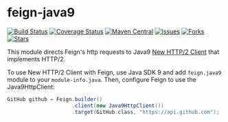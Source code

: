 # feign-java9

[![Build Status](https://travis-ci.org/velo/feign-java9.svg?branch=master)](https://travis-ci.org/velo/feign-java9?branch=master)
[![Coverage Status](https://coveralls.io/repos/github/velo/feign-java9/badge.svg?branch=master)](https://coveralls.io/github/velo/feign-java9?branch=master)
[![Maven Central](https://maven-badges.herokuapp.com/maven-central/com.marvinformatics.feign/feign-java9/badge.svg)](https://maven-badges.herokuapp.com/maven-central/com.marvinformatics.feign/feign-java9/)
[![Issues](https://img.shields.io/github/issues/velo/feign-java9.svg)](https://github.com/velo/feign-java9/issues)
[![Forks](https://img.shields.io/github/forks/velo/feign-java9.svg)](https://github.com/velo/feign-java9/network)
[![Stars](https://img.shields.io/github/stars/velo/feign-java9.svg)](https://github.com/velo/feign-java9/stargazers)

This module directs Feign's http requests to Java9 [New HTTP/2 Client](http://www.javamagazine.mozaicreader.com/JulyAug2017#&pageSet=39&page=0) that implements HTTP/2.

To use New HTTP/2 Client with Feign, use Java SDK 9 and add `feign.java9` module to your `module-info.java`. Then, configure Feign to use the Java9HttpClient:

```java
GitHub github = Feign.builder()
                     .client(new Java9HttpClient())
                     .target(GitHub.class, "https://api.github.com");
```
